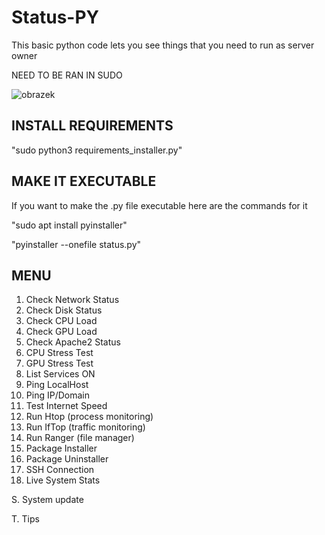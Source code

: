 # Status-PY
This basic python code lets you see things that you need to run as server owner

NEED TO BE RAN IN SUDO

![obrazek](https://github.com/richi704/Status-PY/assets/101471243/7e1861d4-324a-467d-9652-13affd517943)



INSTALL REQUIREMENTS
--------------------------------------------------------------------------------

"sudo python3 requirements_installer.py"

MAKE IT EXECUTABLE
--------------------------------------------------------------------------------
If you want to make the .py file executable here are the commands for it

"sudo apt install pyinstaller"

"pyinstaller --onefile status.py"


MENU
--------------------------------------------------------------------------------


1. Check Network Status
2. Check Disk Status
3. Check CPU Load
4. Check GPU Load	
5. Check Apache2 Status	
6. CPU Stress Test	
7. GPU Stress Test
8. List Services ON
9. Ping LocalHost
10. Ping IP/Domain
11. Test Internet Speed
12. Run Htop (process monitoring)
13. Run IfTop (traffic monitoring)
14. Run Ranger (file manager)
15. Package Installer
16. Package Uninstaller
17. SSH Connection
18. Live System Stats

S. System update

T. Tips


